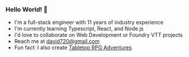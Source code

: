 ### Hello World! 👋

- I'm a full-stack engineer with 11 years of industry experience
- I'm currently learning Typescript, React, and Node.js
- I'd love to collaborate on Web Development or Foundry VTT projects
- Reach me at david720@gmail.com
- Fun fact: I also create [Tabletop RPG Adventures](https://eyesforteeth.itch.io/)

<!--
**dharvison/dharvison** is a ✨ _special_ ✨ repository because its `README.md` (this file) appears on your GitHub profile.

Here are some ideas to get you started:

- 🔭 I’m currently working on ...
- 🌱 I’m currently learning ...
- 👯 I’m looking to collaborate on ...
- 🤔 I’m looking for help with ...
- 💬 Ask me about ...
- 📫 How to reach me: ...
- 😄 Pronouns: ...
- ⚡ Fun fact: ...
-->
